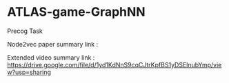 # ATLAS-game-GraphNN
Precog Task

Node2vec paper summary link : 


Extended video summary link : 
https://drive.google.com/file/d/1yd1KdNnS9cqCJtrKpfBS1yDSElnubYmp/view?usp=sharing
